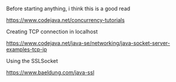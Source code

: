 Before starting anything, i think this is a good read

https://www.codejava.net/concurrency-tutorials

Creating TCP connection in localhost

https://www.codejava.net/java-se/networking/java-socket-server-examples-tcp-ip


Using the SSLSocket


https://www.baeldung.com/java-ssl

